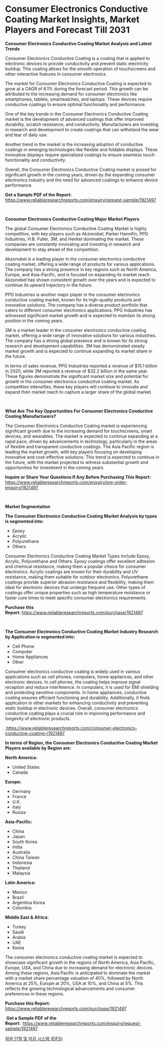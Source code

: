 <p><h1>Consumer Electronics Conductive Coating Market Insights, Market Players and Forecast Till 2031</h1></p><p><strong>Consumer Electronics Conductive Coating Market Analysis and Latest Trends</strong></p>
<p><p>Consumer Electronics Conductive Coating is a coating that is applied to electronic devices to provide conductivity and prevent static electricity buildup. This coating allows for the smooth operation of touchscreens and other interactive features in consumer electronics.</p><p>The market for Consumer Electronics Conductive Coating is expected to grow at a CAGR of 6.1% during the forecast period. This growth can be attributed to the increasing demand for consumer electronics like smartphones, tablets, smartwatches, and laptops. These devices require conductive coatings to ensure optimal functionality and performance.</p><p>One of the key trends in the Consumer Electronics Conductive Coating market is the development of advanced coatings that offer improved durability, scratch resistance, and conductivity. Manufacturers are investing in research and development to create coatings that can withstand the wear and tear of daily use.</p><p>Another trend in the market is the increasing adoption of conductive coatings in emerging technologies like flexible and foldable displays. These innovative displays require specialized coatings to ensure seamless touch functionality and conductivity.</p><p>Overall, the Consumer Electronics Conductive Coating market is poised for significant growth in the coming years, driven by the expanding consumer electronics industry and the need for advanced coatings to enhance device performance.</p></p>
<p><strong>Get a Sample PDF of the Report:&nbsp;</strong> <a href="https://www.reliableresearchreports.com/enquiry/request-sample/1921497">https://www.reliableresearchreports.com/enquiry/request-sample/1921497</a></p>
<p>&nbsp;</p>
<p><strong>Consumer Electronics Conductive Coating Major Market Players</strong></p>
<p><p>The global Consumer Electronics Conductive Coating Market is highly competitive, with key players such as Akzonobel, Parker Hannifin, PPG Industries, H.B. Fuller, 3M, and Henkel dominating the market. These companies are constantly innovating and investing in research and development to stay ahead of the competition.</p><p>Akzonobel is a leading player in the consumer electronics conductive coating market, offering a wide range of products for various applications. The company has a strong presence in key regions such as North America, Europe, and Asia-Pacific, and is focused on expanding its market reach. Akzonobel has shown consistent growth over the years and is expected to continue its upward trajectory in the future.</p><p>PPG Industries is another major player in the consumer electronics conductive coating market, known for its high-quality products and innovative solutions. The company has a diverse product portfolio that caters to different consumer electronics applications. PPG Industries has witnessed significant market growth and is expected to maintain its strong position in the coming years.</p><p>3M is a market leader in the consumer electronics conductive coating market, offering a wide range of innovative solutions for various industries. The company has a strong global presence and is known for its strong research and development capabilities. 3M has demonstrated steady market growth and is expected to continue expanding its market share in the future.</p><p>In terms of sales revenue, PPG Industries reported a revenue of $15.1 billion in 2020, while 3M reported a revenue of $32.2 billion in the same year. These figures demonstrate the significant market size and potential for growth in the consumer electronics conductive coating market. As competition intensifies, these key players will continue to innovate and expand their market reach to capture a larger share of the global market.</p></p>
<p>&nbsp;</p>
<p><strong>What Are The Key Opportunities For Consumer Electronics Conductive Coating Manufacturers?</strong></p>
<p><p>The Consumer Electronics Conductive Coating market is experiencing significant growth due to the increasing demand for touchscreens, smart devices, and wearables. The market is expected to continue expanding at a rapid pace, driven by advancements in technology, particularly in the areas of flexible and transparent conductive coatings. The Asia Pacific region is leading the market growth, with key players focusing on developing innovative and cost-effective solutions. This trend is expected to continue in the future, with the market projected to witness substantial growth and opportunities for investment in the coming years.</p></p>
<p><strong>Inquire or Share Your Questions If Any Before Purchasing This Report:</strong> <a href="https://www.reliableresearchreports.com/enquiry/pre-order-enquiry/1921497">https://www.reliableresearchreports.com/enquiry/pre-order-enquiry/1921497</a></p>
<p>&nbsp;</p>
<p><strong>Market Segmentation</strong></p>
<p><strong>The Consumer Electronics Conductive Coating Market Analysis by types is segmented into:</strong></p>
<p><ul><li>Epoxy</li><li>Acrylic</li><li>Polyurethane</li><li>Others</li></ul></p>
<p><p>Consumer Electronics Conductive Coating Market Types include Epoxy, Acrylic, Polyurethane and Others. Epoxy coatings offer excellent adhesion and chemical resistance, making them a popular choice for consumer electronics. Acrylic coatings are known for their durability and UV resistance, making them suitable for outdoor electronics. Polyurethane coatings provide superior abrasion resistance and flexibility, making them ideal for electronic devices that undergo frequent use. Other types of coatings offer unique properties such as high temperature resistance or faster cure times to meet specific consumer electronics requirements.</p></p>
<p><strong>Purchase this Report:&nbsp;</strong><a href="https://www.reliableresearchreports.com/purchase/1921497">https://www.reliableresearchreports.com/purchase/1921497</a></p>
<p>&nbsp;</p>
<p><strong>The Consumer Electronics Conductive Coating Market Industry Research by Application is segmented into:</strong></p>
<p><ul><li>Cell Phone</li><li>Computer</li><li>Home Appliances</li><li>Other</li></ul></p>
<p><p>Consumer electronics conductive coating is widely used in various applications such as cell phones, computers, home appliances, and other electronic devices. In cell phones, the coating helps improve signal reception and reduce interference. In computers, it is used for EMI shielding and protecting sensitive components. In home appliances, conductive coating ensures efficient functioning and durability. Additionally, it finds application in other markets for enhancing conductivity and preventing static buildup in electronic devices. Overall, consumer electronics conductive coating plays a crucial role in improving performance and longevity of electronic products.</p></p>
<p><a href="https://www.reliableresearchreports.com/consumer-electronics-conductive-coating-r1921497">&nbsp;https://www.reliableresearchreports.com/consumer-electronics-conductive-coating-r1921497</a></p>
<p><strong>In terms of Region, the Consumer Electronics Conductive Coating Market Players available by Region are:</strong></p>
<p>
    <p> <strong> North America: </strong>
        <ul>
            <li>United States</li>
            <li>Canada</li>
        </ul>
        </p> 
    <p> <strong> Europe: </strong>
        <ul>
            <li>Germany</li>
            <li>France</li>
            <li>U.K.</li>
            <li>Italy</li>
            <li>Russia</li>
        </ul>
        </p> 
    <p> <strong> Asia-Pacific: </strong>
        <ul>
            <li>China</li>
            <li>Japan</li>
            <li>South Korea</li>
            <li>India</li>
            <li>Australia</li>
            <li>China Taiwan</li>
            <li>Indonesia</li>
            <li>Thailand</li>
            <li>Malaysia</li>
        </ul>
        </p> 
    <p> <strong> Latin America: </strong>
        <ul>
            <li>Mexico</li>
            <li>Brazil</li>
            <li>Argentina Korea</li>
            <li>Colombia</li>
        </ul>
        </p> 
    <p> <strong> Middle East & Africa: </strong>
        <ul>
            <li>Turkey</li>
            <li>Saudi</li>
            <li>Arabia</li>
            <li>UAE</li>
            <li>Korea</li>
        </ul>
    </p>
    </p>
<p><p>The consumer electronics conductive coating market is expected to showcase significant growth in the regions of North America, Asia Pacific, Europe, USA, and China due to increasing demand for electronic devices. Among these regions, Asia Pacific is anticipated to dominate the market with a market share percentage valuation of 40%, followed by North America at 25%, Europe at 20%, USA at 10%, and China at 5%. This reflects the growing technological advancements and consumer preferences in these regions.</p></p>
<p><strong>Purchase this Report: </strong><a href="https://www.reliableresearchreports.com/purchase/1921497">https://www.reliableresearchreports.com/purchase/1921497</a></p>
<p>&nbsp;<strong>Get a Sample PDF of the Report:&nbsp;&nbsp;</strong><a href="https://www.reliableresearchreports.com/enquiry/request-sample/1921497">https://www.reliableresearchreports.com/enquiry/request-sample/1921497</a></p>
<p><strong></strong></p>
<p><p><a href="https://medium.com/@hermanokutneva7878567/2024%EB%85%84%EB%B6%80%ED%84%B0-2031%EB%85%84%EA%B9%8C%EC%A7%80%EC%9D%98-%EA%B8%80%EB%A1%9C%EB%B2%8C-%EC%99%B8%EB%B6%80-%EB%8B%A8%EC%97%B4-%EB%B0%8F-%EB%A7%88%EA%B0%90-%EC%8B%9C%EC%8A%A4%ED%85%9C-eifs-%EC%8B%9C%EC%9E%A5-%EA%B8%B0%ED%9A%8C-%EB%B0%8F-%EC%98%88%EC%B8%A1-d00dd823e4fb">외부 단열 및 마감 시스템 (EIFS)</a></p></p>